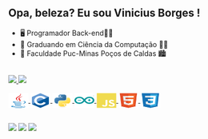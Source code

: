 ## Opa, beleza? Eu sou Vinicius Borges ! 


- 🖥️ Programador Back-end🧑‍💻
- 📝 Graduando em Ciência da Computação 🧑‍🎓
- 🏫 Faculdade Puc-Minas Poços de Caldas 🏙️

##
<div>
    <a href="https://github.com/ViBorge">
    <img height="180em" src="https://github-readme-stats.vercel.app/api?username=ViBorge&show_icons=true&theme=codeSTACKr&include_all_commmits=true&count_private=true" />
    <img height="180em" src="https://github-readme-stats.vercel.app/api/top-langs/?username=ViBorge&layout=compact&langs_count=20&theme=codeSTACKr" />
</div>

<div style="display: inline_block"><br>
  
  <img align="center" alt="Java" height="30" width="40" src="https://raw.githubusercontent.com/devicons/devicon/master/icons/java/java-original.svg">
  <img align="center" alt="C" height="30" width="40" src="https://raw.githubusercontent.com/devicons/devicon/master/icons/c/c-original.svg">
  <img align="center" alt="Python" height="30" width="40" src="https://raw.githubusercontent.com/devicons/devicon/master/icons/python/python-original.svg">
  <img align="center" alt="Python" height="30" width="40" src="https://raw.githubusercontent.com/devicons/devicon/master/icons/arduino/arduino-original.svg">
  <img align="center" alt="Js" height="30" width="40" src="https://raw.githubusercontent.com/devicons/devicon/master/icons/javascript/javascript-plain.svg">
  <img align="center" alt="HTML" height="30" width="40" src="https://raw.githubusercontent.com/devicons/devicon/master/icons/html5/html5-original.svg">
  <img align="center" alt="CSS" height="30" width="40" src="https://raw.githubusercontent.com/devicons/devicon/master/icons/css3/css3-original.svg">
  
</div>

##

<div>
    <a href="vinicius.borgesouza@gmail.com"><img src="https://img.shields.io/badge/Gmail-D14836?style=for-the-badge&logo=gmail&logoColor=white" target="_blank"></a>
    <a href="https://www.linkedin.com/in/vinicius-borges-de-souza-104a3b2a6/" target="_blank"><img src="https://img.shields.io/badge/LinkedIn-0077B5?style=for-the-badge&logo=linkedin&logoColor=white" target="_blank"></a>
    <a href="https://www.instagram.com/v_borges.s/" target="_blank"><img src="https://img.shields.io/badge/Instagram-E4405F?style=for-the-badge&logo=instagram&logoColor=white" target="_blank"></a>
</div>

